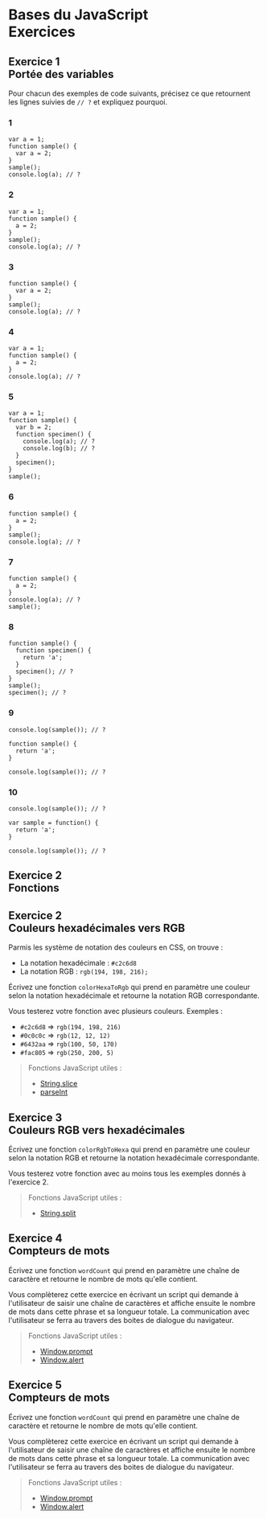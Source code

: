 # Bases du JavaScript<br />Exercices


## Exercice 1<br />Portée des variables

Pour chacun des exemples de code suivants, précisez ce que retournent les lignes suivies de `// ?` et expliquez pourquoi.

### 1

    var a = 1;
    function sample() {
      var a = 2;
    }
    sample();
    console.log(a); // ?

### 2

    var a = 1;
    function sample() {
      a = 2;
    }
    sample();
    console.log(a); // ?

### 3

    function sample() {
      var a = 2;
    }
    sample();
    console.log(a); // ?

### 4

    var a = 1;
    function sample() {
      a = 2;
    }
    console.log(a); // ?

### 5

    var a = 1;
    function sample() {
      var b = 2;
      function specimen() {
        console.log(a); // ?
        console.log(b); // ?
      }
      specimen();
    }
    sample();

### 6

    function sample() {
      a = 2;
    }
    sample();
    console.log(a); // ?

### 7

    function sample() {
      a = 2;
    }
    console.log(a); // ?
    sample();

### 8

    function sample() {
      function specimen() {
        return 'a';
      }
      specimen(); // ?
    }
    sample();
    specimen(); // ?

### 9

    console.log(sample()); // ?
    
    function sample() {
      return 'a';
    }
    
    console.log(sample()); // ?

### 10

    console.log(sample()); // ?
    
    var sample = function() {
      return 'a';
    }
    
    console.log(sample()); // ?


## Exercice 2<br />Fonctions




## Exercice 2<br />Couleurs hexadécimales vers RGB

Parmis les système de notation des couleurs en CSS, on trouve :

* La notation hexadécimale : `#c2c6d8`
* La notation RGB : `rgb(194, 198, 216);`

Écrivez une fonction `colorHexaToRgb` qui prend en paramètre une couleur selon la notation hexadécimale et retourne la notation RGB correspondante.
 
Vous testerez votre fonction avec plusieurs couleurs.
Exemples :

* `#c2c6d8` => `rgb(194, 198, 216)`
* `#0c0c0c` => `rgb(12, 12, 12)`
* `#6432aa` => `rgb(100, 50, 170)`
* `#fac805` => `rgb(250, 200, 5)`

> Fonctions JavaScript utiles :
>
> * [String.slice](https://developer.mozilla.org/fr/docs/Web/JavaScript/Reference/Objets_globaux/String/slice)
> * [parseInt](https://developer.mozilla.org/fr/docs/Web/JavaScript/Reference/Objets_globaux/parseInt)


## Exercice 3<br />Couleurs RGB vers hexadécimales

Écrivez une fonction `colorRgbToHexa` qui prend en paramètre une couleur selon la notation RGB et retourne la notation hexadécimale correspondante.

Vous testerez votre fonction avec au moins tous les exemples donnés à l'exercice 2.

> Fonctions JavaScript utiles :
>
> * [String.split](https://developer.mozilla.org/fr/docs/Web/JavaScript/Reference/Objets_globaux/String/split)


## Exercice 4<br />Compteurs de mots

Écrivez une fonction `wordCount` qui prend en paramètre une chaîne de caractère et retourne le nombre de mots qu'elle contient.

Vous complèterez cette exercice en écrivant un script qui demande à l'utilisateur de saisir une chaîne de caractères et affiche ensuite le nombre de mots dans cette phrase et sa longueur totale.
La communication avec l'utilisateur se ferra au travers des boites de dialogue du navigateur.

> Fonctions JavaScript utiles :
>
> * [Window.prompt](https://developer.mozilla.org/en-US/docs/Web/API/Window.prompt)
> * [Window.alert](https://developer.mozilla.org/en-US/docs/Web/API/window.alert)


## Exercice 5<br />Compteurs de mots

Écrivez une fonction `wordCount` qui prend en paramètre une chaîne de caractère et retourne le nombre de mots qu'elle contient.

Vous complèterez cette exercice en écrivant un script qui demande à l'utilisateur de saisir une chaîne de caractères et affiche ensuite le nombre de mots dans cette phrase et sa longueur totale.
La communication avec l'utilisateur se ferra au travers des boites de dialogue du navigateur.

> Fonctions JavaScript utiles :
>
> * [Window.prompt](https://developer.mozilla.org/en-US/docs/Web/API/Window.prompt)
> * [Window.alert](https://developer.mozilla.org/en-US/docs/Web/API/window.alert)

